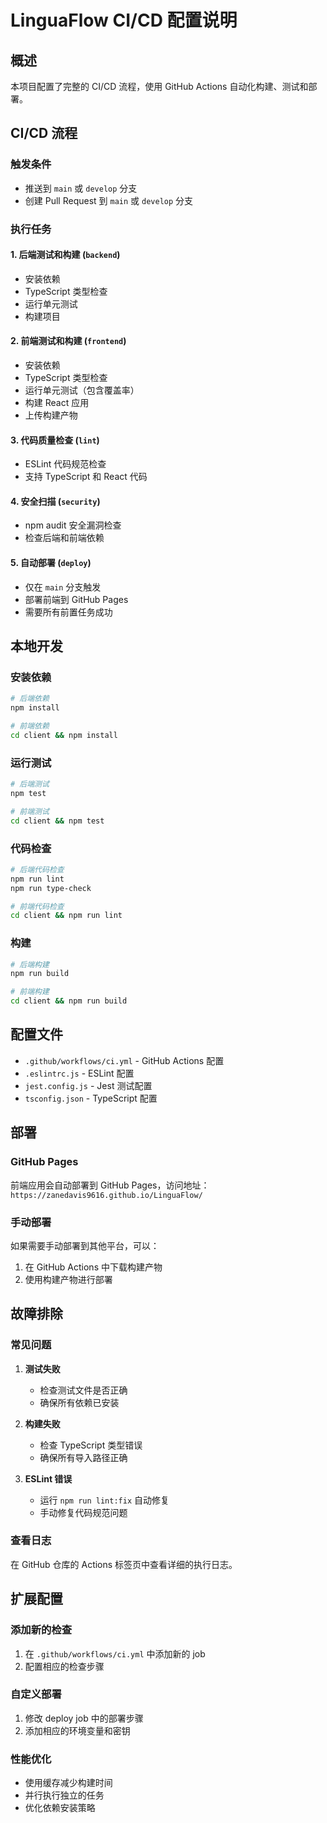 # LinguaFlow CI/CD 配置说明

## 概述

本项目配置了完整的 CI/CD 流程，使用 GitHub Actions 自动化构建、测试和部署。

## CI/CD 流程

### 触发条件
- 推送到 `main` 或 `develop` 分支
- 创建 Pull Request 到 `main` 或 `develop` 分支

### 执行任务

#### 1. 后端测试和构建 (`backend`)
- 安装依赖
- TypeScript 类型检查
- 运行单元测试
- 构建项目

#### 2. 前端测试和构建 (`frontend`)
- 安装依赖
- TypeScript 类型检查
- 运行单元测试（包含覆盖率）
- 构建 React 应用
- 上传构建产物

#### 3. 代码质量检查 (`lint`)
- ESLint 代码规范检查
- 支持 TypeScript 和 React 代码

#### 4. 安全扫描 (`security`)
- npm audit 安全漏洞检查
- 检查后端和前端依赖

#### 5. 自动部署 (`deploy`)
- 仅在 `main` 分支触发
- 部署前端到 GitHub Pages
- 需要所有前置任务成功

## 本地开发

### 安装依赖
```bash
# 后端依赖
npm install

# 前端依赖
cd client && npm install
```

### 运行测试
```bash
# 后端测试
npm test

# 前端测试
cd client && npm test
```

### 代码检查
```bash
# 后端代码检查
npm run lint
npm run type-check

# 前端代码检查
cd client && npm run lint
```

### 构建
```bash
# 后端构建
npm run build

# 前端构建
cd client && npm run build
```

## 配置文件

- `.github/workflows/ci.yml` - GitHub Actions 配置
- `.eslintrc.js` - ESLint 配置
- `jest.config.js` - Jest 测试配置
- `tsconfig.json` - TypeScript 配置

## 部署

### GitHub Pages
前端应用会自动部署到 GitHub Pages，访问地址：
`https://zanedavis9616.github.io/LinguaFlow/`

### 手动部署
如果需要手动部署到其他平台，可以：
1. 在 GitHub Actions 中下载构建产物
2. 使用构建产物进行部署

## 故障排除

### 常见问题

1. **测试失败**
   - 检查测试文件是否正确
   - 确保所有依赖已安装

2. **构建失败**
   - 检查 TypeScript 类型错误
   - 确保所有导入路径正确

3. **ESLint 错误**
   - 运行 `npm run lint:fix` 自动修复
   - 手动修复代码规范问题

### 查看日志
在 GitHub 仓库的 Actions 标签页中查看详细的执行日志。

## 扩展配置

### 添加新的检查
1. 在 `.github/workflows/ci.yml` 中添加新的 job
2. 配置相应的检查步骤

### 自定义部署
1. 修改 deploy job 中的部署步骤
2. 添加相应的环境变量和密钥

### 性能优化
- 使用缓存减少构建时间
- 并行执行独立的任务
- 优化依赖安装策略 